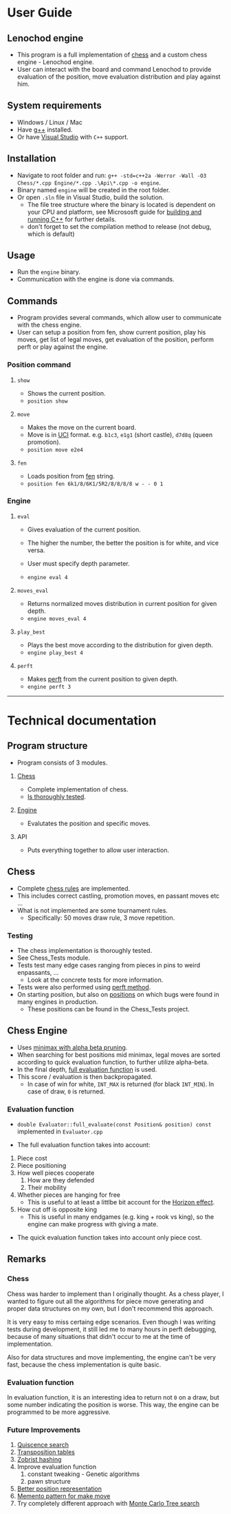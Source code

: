 # User Guide

## Lenochod engine

- This program is a full implementation of [chess](https://en.wikipedia.org/wiki/Chess) and a custom chess engine - Lenochod engine.
- User can interact with the board and command Lenochod to provide evaluation of the position, move evaluation distribution and play against him.

## System requirements

- Windows / Linux / Mac
- Have [g++](https://gcc.gnu.org/) installed.
- Or have [Visual Studio](https://visualstudio.microsoft.com/) with `C++` support.

## Installation

- Navigate to root folder and run: `g++ -std=c++2a -Werror -Wall -O3 Chess/*.cpp Engine/*.cpp .\Api\*.cpp -o engine`.
- Binary named `engine` will be created in the root folder.
- Or open `.sln` file in Visual Studio, build the solution.
  - The file tree structure where the binary is located is dependent on your CPU and platform, see Micrososft guide for [building and running C++](https://learn.microsoft.com/en-us/cpp/build/vscpp-step-2-build?view=msvc-170) for further details.
  - don't forget to set the compilation method to release (not debug, which is default)

## Usage

- Run the `engine` binary.
- Communication with the engine is done via commands.

## Commands

- Program provides several commands, which allow user to communicate with the chess engine.
- User can setup a position from fen, show current position, play his moves, get list of legal moves, get evaluation of the position, perform perft or play against the engine.

### Position command

1. `show`

   - Shows the current position.
   - `position show`

1. `move`

   - Makes the move on the current board.
   - Move is in [UCI](https://en.wikipedia.org/wiki/Universal_Chess_Interface) format. e.g. `b1c3`, `e1g1` (short castle), `d7d8q` (queen promotion).
   - `position move e2e4`

1. `fen`
   - Loads position from [fen](https://en.wikipedia.org/wiki/Forsyth%E2%80%93Edwards_Notation) string.
   - `position fen 6k1/8/6K1/5R2/8/8/8/8 w - - 0 1`

### Engine

1. `eval`

   - Gives evaluation of the current position.
   - The higher the number, the better the position is for white, and vice versa.
   - User must specify depth parameter.

   - `engine eval 4`

1. `moves_eval`

   - Returns normalized moves distribution in current position for given depth.
   - `engine moves_eval 4`

1. `play_best`

   - Plays the best move according to the distribution for given depth.
   - `engine play_best 4`

1. `perft`
   - Makes [perft](https://www.chessprogramming.org/Perft) from the current position to given depth.
   - `engine perft 3`

---

# Technical documentation

## Program structure

- Program consists of 3 modules.

1. [Chess](##chess)
   - Complete implementation of chess.
   - [Is thoroughly tested](###testing).
1. [Engine](##chess-engine)

   - Evalutates the position and specific moves.

1. API
   - Puts everything together to allow user interaction.

## Chess

- Complete [chess rules](https://en.wikipedia.org/wiki/Rules_of_chess) are implemented.
- This includes correct castling, promotion moves, en passant moves etc ...
- What is not implemented are some tournament rules.
  - Specifically: 50 moves draw rule, 3 move repetition.

### Testing

- The chess implementation is thoroughly tested.
- See Chess_Tests module.
- Tests test many edge cases ranging from pieces in pins to weird enpassants, ...
  - Look at the concrete tests for more information.
- Tests were also performed using [perft method](https://www.chessprogramming.org/Perft).
- On starting position, but also on [positions](https://www.chessprogramming.org/Perft_Results) on which bugs were found in many engines in production.
  - These positions can be found in the Chess_Tests project.

## Chess Engine

- Uses [minimax with alpha beta pruning](https://en.wikipedia.org/wiki/Alpha%E2%80%93beta_pruning).
- When searching for best positions mid minimax, legal moves are sorted according to quick evaluation function, to further utilize alpha-beta.
- In the final depth, [full evaluation function](###evaluation-function) is used.
- This score / evaluation is then backpropagated.
  - In case of win for white, `INT_MAX` is returned (for black `INT_MIN`). In case of draw, `0` is returned.

### Evaluation function

- `double Evaluator::full_evaluate(const Position& position) const` implemented in `Evaluator.cpp`

- The full evaluation function takes into account:

1. Piece cost
1. Piece positioning
1. How well pieces cooperate
   1. How are they defended
   1. Their mobility
1. Whether pieces are hanging for free
   - This is useful to at least a littlbe bit account for the [Horizon effect](https://en.wikipedia.org/wiki/Horizon_effect).
1. How cut off is opposite king
   - This is useful in many endgames (e.g. king + rook vs king), so the engine can make progress with giving a mate.

- The quick evaluation function takes into account only piece cost.

## Remarks

### Chess

Chess was harder to implement than I originally thought. As a chess player, I wanted to figure out all the algorithms for piece move generating and proper data structures on my own, but I don't recommend this approach.

It is very easy to miss certaing edge scenarios. Even though I was writing tests during development, it still led me to many hours in perft debugging, because of many situations that didn't occur to me at the time of implementation.

Also for data structures and move implementing, the engine can't be very fast, because the chess implementation is quite basic.

### Evaluation function

In evaluation function, it is an interesting idea to return not `0` on a draw, but some number indicating the position is worse. This way, the engine can be programmed to be more aggressive.

### Future Improvements

1. [Quiscence search](https://en.wikipedia.org/wiki/Quiescence_search)
1. [Transposition tables](https://www.chessprogramming.org/Transposition_Table)
1. [Zobrist hashing](https://www.chessprogramming.org/Zobrist_Hashing)
1. Improve evaluation function
   1. constant tweaking - Genetic algorithms
   1. pawn structure
1. [Better position representation](https://www.chessprogramming.org/Board_Representation)
1. [Memento pattern for make move](https://www.chessprogramming.org/Copy-Make)
1. Try completely different approach with [Monte Carlo Tree search](https://en.wikipedia.org/wiki/Monte_Carlo_tree_search)

